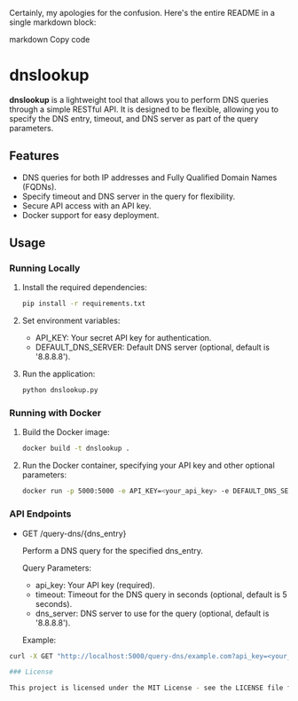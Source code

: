 
Certainly, my apologies for the confusion. Here's the entire README in a single markdown block:

markdown
Copy code
# dnslookup

**dnslookup** is a lightweight tool that allows you to perform DNS queries through a simple RESTful API. It is designed to be flexible, allowing you to specify the DNS entry, timeout, and DNS server as part of the query parameters.

## Features

- DNS queries for both IP addresses and Fully Qualified Domain Names (FQDNs).
- Specify timeout and DNS server in the query for flexibility.
- Secure API access with an API key.
- Docker support for easy deployment.

## Usage

### Running Locally

1. Install the required dependencies:

   ```bash
   pip install -r requirements.txt

2. Set environment variables:

   - API_KEY: Your secret API key for authentication.
   - DEFAULT_DNS_SERVER: Default DNS server (optional, default is '8.8.8.8').

3. Run the application:

   ```bash
   python dnslookup.py

### Running with Docker

1. Build the Docker image:

   ```bash
   docker build -t dnslookup .

2. Run the Docker container, specifying your API key and other optional parameters:

   ```bash
   docker run -p 5000:5000 -e API_KEY=<your_api_key> -e DEFAULT_DNS_SERVER=<your_default_dns_server> dnslookup

### API Endpoints
   - GET /query-dns/{dns_entry}

      Perform a DNS query for the specified dns_entry.

      Query Parameters:

      - api_key: Your API key (required).
      - timeout: Timeout for the DNS query in seconds (optional, default is 5 seconds).
      - dns_server: DNS server to use for the query (optional, default is '8.8.8.8').
      
      Example:

```bash
curl -X GET "http://localhost:5000/query-dns/example.com?api_key=<your_api_key>&timeout=3&dns_server=8.8.4.4"

### License

This project is licensed under the MIT License - see the LICENSE file for details.



